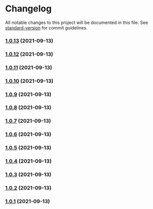 # Changelog

All notable changes to this project will be documented in this file. See [standard-version](https://github.com/conventional-changelog/standard-version) for commit guidelines.

### [1.0.13](https://github.com/rickstaa/panda-gazebo/compare/v1.0.12...v1.0.13) (2021-09-13)

### [1.0.12](https://github.com/rickstaa/panda-gazebo/compare/v1.0.11...v1.0.12) (2021-09-13)

### [1.0.11](https://github.com/rickstaa/panda-gazebo/compare/v1.0.10...v1.0.11) (2021-09-13)

### [1.0.10](https://github.com/rickstaa/panda-gazebo/compare/v1.0.9...v1.0.10) (2021-09-13)

### [1.0.9](https://github.com/rickstaa/panda-gazebo/compare/v1.0.8...v1.0.9) (2021-09-13)

### [1.0.8](https://github.com/rickstaa/panda-gazebo/compare/v1.0.7...v1.0.8) (2021-09-13)

### [1.0.7](https://github.com/rickstaa/panda-gazebo/compare/v1.0.6...v1.0.7) (2021-09-13)

### [1.0.6](https://github.com/rickstaa/panda-gazebo/compare/v1.0.5...v1.0.6) (2021-09-13)

### [1.0.5](https://github.com/rickstaa/panda-gazebo/compare/v1.0.4...v1.0.5) (2021-09-13)

### [1.0.4](https://github.com/rickstaa/panda-gazebo/compare/v1.0.3...v1.0.4) (2021-09-13)

### [1.0.3](https://github.com/rickstaa/panda-gazebo/compare/v1.0.2...v1.0.3) (2021-09-13)

### [1.0.2](https://github.com/rickstaa/panda-gazebo/compare/v1.0.1...v1.0.2) (2021-09-13)

### [1.0.1](https://github.com/rickstaa/panda-gazebo/compare/v1.0.0...v1.0.1) (2021-09-13)
